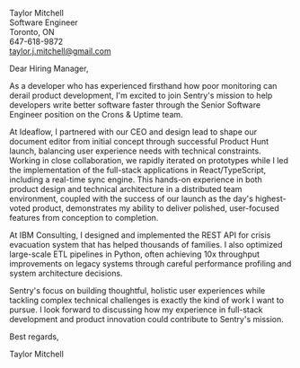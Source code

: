 <div class="letterhead">

Taylor Mitchell  
Software Engineer  
Toronto, ON  
647-618-9872  
taylor.j.mitchell@gmail.com

</div>

Dear Hiring Manager,

As a developer who has experienced firsthand how poor monitoring can derail product development, I'm excited to join Sentry's mission to help developers write better software faster through the Senior Software Engineer position on the Crons & Uptime team.

At Ideaflow, I partnered with our CEO and design lead to shape our document editor from initial concept through successful Product Hunt launch, balancing user experience needs with technical constraints. Working in close collaboration, we rapidly iterated on prototypes while I led the implementation of the full-stack applications in React/TypeScript, including a real-time sync engine. This hands-on experience in both product design and technical architecture in a distributed team environment, coupled with the success of our launch as the day's highest-voted product, demonstrates my ability to deliver polished, user-focused features from conception to completion.

At IBM Consulting, I designed and implemented the REST API for crisis evacuation system that has helped thousands of families. I also optimized large-scale ETL pipelines in Python, often achieving 10x throughput improvements on legacy systems through careful performance profiling and system architecture decisions.

Sentry's focus on building thoughtful, holistic user experiences while tackling complex technical challenges is exactly the kind of work I want to pursue. I look forward to discussing how my experience in full-stack development and product innovation could contribute to Sentry's mission.

<div class="signature">

Best regards,

Taylor Mitchell

</div>